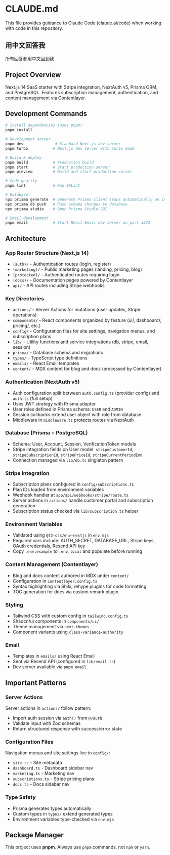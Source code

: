 # CLAUDE.md

This file provides guidance to Claude Code (claude.ai/code) when working with code in this repository.

## 用中文回答我
所有回答都用中文回到我

## Project Overview

Next.js 14 SaaS starter with Stripe integration, NextAuth v5, Prisma ORM, and PostgreSQL. Features subscription management, authentication, and content management via Contentlayer.

## Development Commands

```bash
# Install dependencies (uses pnpm)
pnpm install

# Development server
pnpm dev              # Standard Next.js dev server
pnpm turbo           # Next.js dev server with Turbo mode

# Build & deploy
pnpm build           # Production build
pnpm start           # Start production server
pnpm preview         # Build and start production server

# Code quality
pnpm lint            # Run ESLint

# Database
npx prisma generate  # Generate Prisma client (runs automatically on install)
npx prisma db push   # Push schema changes to database
npx prisma studio    # Open Prisma Studio GUI

# Email development
pnpm email           # Start React Email dev server on port 3333
```

## Architecture

### App Router Structure (Next.js 14)
- `(auth)/` - Authentication routes (login, register)
- `(marketing)/` - Public marketing pages (landing, pricing, blog)
- `(protected)/` - Authenticated routes requiring login
- `(docs)/` - Documentation pages powered by Contentlayer
- `api/` - API routes including Stripe webhooks

### Key Directories
- `actions/` - Server Actions for mutations (user updates, Stripe operations)
- `components/` - React components organized by feature (ui/, dashboard/, pricing/, etc.)
- `config/` - Configuration files for site settings, navigation menus, and subscription plans
- `lib/` - Utility functions and service integrations (db, stripe, email, session)
- `prisma/` - Database schema and migrations
- `types/` - TypeScript type definitions
- `emails/` - React Email templates
- `content/` - MDX content for blog and docs (processed by Contentlayer)

### Authentication (NextAuth v5)
- Auth configuration split between `auth.config.ts` (provider config) and `auth.ts` (full setup)
- Uses JWT strategy with Prisma adapter
- User roles defined in Prisma schema: `USER` and `ADMIN`
- Session callbacks extend user object with role from database
- Middleware in `middleware.ts` protects routes via NextAuth

### Database (Prisma + PostgreSQL)
- Schema: User, Account, Session, VerificationToken models
- Stripe integration fields on User model: `stripeCustomerId`, `stripeSubscriptionId`, `stripePriceId`, `stripeCurrentPeriodEnd`
- Connection managed via `lib/db.ts` singleton pattern

### Stripe Integration
- Subscription plans configured in `config/subscriptions.ts`
- Plan IDs loaded from environment variables
- Webhook handler at `app/api/webhooks/stripe/route.ts`
- Server actions in `actions/` handle customer portal and subscription generation
- Subscription status checked via `lib/subscription.ts` helper

### Environment Variables
- Validated using `@t3-oss/env-nextjs` in `env.mjs`
- Required vars include: AUTH_SECRET, DATABASE_URL, Stripe keys, OAuth credentials, Resend API key
- Copy `.env.example` to `.env.local` and populate before running

### Content Management (Contentlayer)
- Blog and docs content authored in MDX under `content/`
- Configuration in `contentlayer.config.ts`
- Syntax highlighting via Shiki, rehype plugins for code formatting
- TOC generation for docs via custom remark plugin

### Styling
- Tailwind CSS with custom config in `tailwind.config.ts`
- Shadcn/ui components in `components/ui/`
- Theme management via `next-themes`
- Component variants using `class-variance-authority`

### Email
- Templates in `emails/` using React Email
- Sent via Resend API (configured in `lib/email.ts`)
- Dev server available via `pnpm email`

## Important Patterns

### Server Actions
Server actions in `actions/` follow pattern:
- Import auth session via `auth()` from `@/auth`
- Validate input with Zod schemas
- Return structured response with success/error state

### Configuration Files
Navigation menus and site settings live in `config/`:
- `site.ts` - Site metadata
- `dashboard.ts` - Dashboard sidebar nav
- `marketing.ts` - Marketing nav
- `subscriptions.ts` - Stripe pricing plans
- `docs.ts` - Docs sidebar nav

### Type Safety
- Prisma generates types automatically
- Custom types in `types/` extend generated types
- Environment variables type-checked via `env.mjs`

## Package Manager

This project uses **pnpm**. Always use `pnpm` commands, not `npm` or `yarn`.
